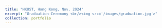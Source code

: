 ```yaml
---
title: "HKUST, Hong Kong, Nov. 2024"
excerpt: "Graduation Ceremony <br/><img src='/images/graduation.jpg'>"
collection: portfolio
---
```

